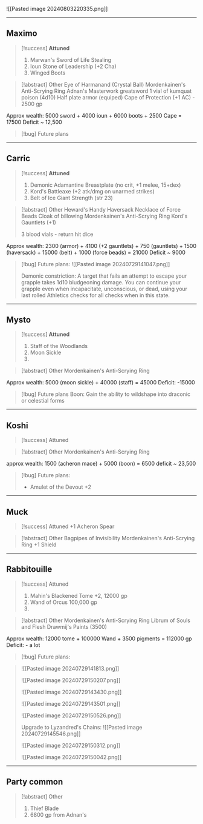 
![[Pasted image 20240803220335.png]]

---
## Maximo
>[!success] **Attuned**
>1. Marwan's Sword of Life Stealing
>2. Ioun Stone of Leadership (+2 Cha)
>3. Winged Boots

>[!abstract] Other
>Eye of Harmanand (Crystal Ball)
>Mordenkainen's Anti-Scrying Ring
>Adnan's Masterwork greatsword
>1 vial of kumquat poison (4d10)
>Half plate armor (equiped)
>Cape of Protection (+1 AC) - 2500 gp

Approx wealth:
5000 sword + 4000 ioun + 6000 boots + 2500 Cape = 17500
Deficit ~ 12,500

>[!bug] Future plans
> 


---
## Carric

>[!success] **Attuned**
>1. Demonic Adamantine Breastplate (no crit, +1 melee, 15+dex)
>2. Kord's Battleaxe (+2 atk/dmg on unarmed strikes)
>3. Belt of Ice Giant Strength (str 23)

>[!abstract] Other
>Heward's Handy Haversack
>Necklace of Force Beads
>Cloak of billowing
>Mordenkainen's Anti-Scrying Ring
>Kord's Gauntlets (+1)
>
>3 blood vials - return hit dice

Approx wealth:
2300 (armor) + 4100 (+2 gauntlets) + 750 (gauntlets) + 1500 (haversack) + 15000 (belt) + 1000 (force beads) = 21000
Deficit ~ 9000

>[!bug] Future plans:
>![[Pasted image 20240729141047.png]]
>
>Demonic constriction: A target that fails an attempt to escape your grapple takes 1d10 bludgeoning damage. You can continue your grapple even when incapacitate, unconscious, or dead, using your last rolled Athletics checks for all checks when in this state.

---
## Mysto

>[!success] **Attuned**
>1. Staff of the Woodlands
>2. Moon Sickle
>3. 

>[!abstract] Other
>Mordenkainen's Anti-Scrying Ring

Approx wealth:
5000 (moon sickle) + 40000 (staff) = 45000
Deficit: -15000

>[!bug] Future plans
>Boon: Gain the ability to wildshape into draconic or celestial forms


---
## Koshi

>[!success] Attuned
>

>[!abstract] Other
>Mordenkainen's Anti-Scrying Ring

approx wealth:
1500 (acheron mace) + 5000 (boon) = 6500
deficit ~ 23,500

>[!bug] Future plans:
>
>
>- Amulet of the Devout +2


---
## Muck

>[!success] Attuned
>+1 Acheron Spear
>

>[!abstract] Other
>Bagpipes of Invisibility
>Mordenkainen's Anti-Scrying Ring
>+1 Shield
>


---
## Rabbitouille

>[!success] Attuned
>1. Mahin's Blackened Tome +2, 12000 gp
>2. Wand of Orcus 100,000 gp
>3.

>[!abstract] Other
>Mordenkainen's Anti-Scrying Ring
>Librum of Souls and Flesh
>Drawmij's Paints (3500)

Approx wealth:
12000 tome + 100000 Wand + 3500 pigments = 112000 gp
Deficit: - a lot

>[!bug] Future plans:

>
>![[Pasted image 20240729141813.png]]
>
>![[Pasted image 20240729150207.png]]
>
>![[Pasted image 20240729143430.png]]
>
>![[Pasted image 20240729143501.png]]
>
>![[Pasted image 20240729150526.png]]
>
>Upgrade to Lyzandred's Chains:
>![[Pasted image 20240729145546.png]]
>
>![[Pasted image 20240729150312.png]]
>
>![[Pasted image 20240729150042.png]]


---

## Party common

>[!abstract] Other
>1. Thief Blade
>2. 6800 gp from Adnan's
